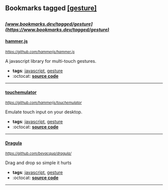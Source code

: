 ## Bookmarks tagged [[gesture]](https://www.bookmarks.dev/search?q=[gesture])

_<sup><sup>[www.bookmarks.dev/tagged/gesture](https://www.bookmarks.dev/tagged/gesture)</sup></sup>_
---
#### [hammer.js](https://github.com/hammerjs/hammer.js)
_<sup>https://github.com/hammerjs/hammer.js</sup>_

A javascript library for multi-touch gestures.
* **tags**: [javascript](../tagged/javascript.md), [gesture](../tagged/gesture.md)
* :octocat: **[source code](https://github.com/hammerjs/hammer.js)**
---
#### [touchemulator](https://github.com/hammerjs/touchemulator)
_<sup>https://github.com/hammerjs/touchemulator</sup>_

Emulate touch input on your desktop.
* **tags**: [javascript](../tagged/javascript.md), [gesture](../tagged/gesture.md)
* :octocat: **[source code](https://github.com/hammerjs/touchemulator)**
---
#### [Dragula](https://github.com/bevacqua/dragula/)
_<sup>https://github.com/bevacqua/dragula/</sup>_

Drag and drop so simple it hurts
* **tags**: [javascript](../tagged/javascript.md), [gesture](../tagged/gesture.md)
* :octocat: **[source code](https://github.com/bevacqua/dragula/)**
---
